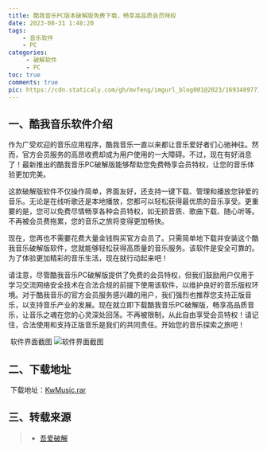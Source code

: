 ```yaml
---
title: 酷我音乐PC版本破解版免费下载，畅享高品质会员特权
date: 2023-08-31 1:48:20
tags: 
	- 音乐软件
	- PC
categories:
	 - 破解软件
	 - PC
toc: true
comments: true
pic: https://cdn.staticaly.com/gh/mvfeng/imgurl_blog001@2023/1693489771664.webp
---
```


## 一、酷我音乐软件介绍

​        作为广受欢迎的音乐应用程序，酷我音乐一直以来都让音乐爱好者们心驰神往。然而，官方会员服务的高昂收费却成为用户使用的一大障碍。不过，现在有好消息了！最新推出的酷我音乐PC破解版能够帮助您免费畅享会员特权，让您的音乐体验更加完美。

​        这款破解版软件不仅操作简单，界面友好，还支持一键下载、管理和播放您钟爱的音乐。无论是在线听歌还是本地播放，您都可以轻松获得最优质的音乐享受。更重要的是，您可以免费尽情畅享各种会员特权，如无损音质、歌曲下载、随心听等。不再被会员费拖累，您的音乐之旅将变得更加畅快。

​        现在，您再也不需要花费大量金钱购买官方会员了。只需简单地下载并安装这个酷我音乐破解版软件，您就能够轻松获得高质量的音乐服务。该软件是安全可靠的。为了体验更加精彩的音乐生活，现在就行动起来吧！

​        请注意，尽管酷我音乐PC破解版提供了免费的会员特权，但我们鼓励用户仅用于学习交流网络安全技术在合法合规的前提下使用该软件，以维护良好的音乐版权环境。对于酷我音乐的官方会员服务感兴趣的用户，我们强烈也推荐您支持正版音乐，以支持音乐产业的发展。
​        现在就立即下载酷我音乐PC破解版，畅享高品质音乐，让音乐之魂在您的心灵深处回荡。不再被限制，从此自由享受会员特权！请记住，合法使用和支持正版音乐是我们的共同责任。开始您的音乐探索之旅吧！

​        软件界面截图 ![软件界面截图](https://cdn.staticaly.com/gh/mvfeng/imgurl_blog001@2023/1693489771664.webp)
## 二、下载地址

​	   下载地址：[KwMusic.rar](https://okboss.lanzout.com/icf58yj)

## 三、转载来源
> - [吾爱破解](https://www.52pojie.cn/)
